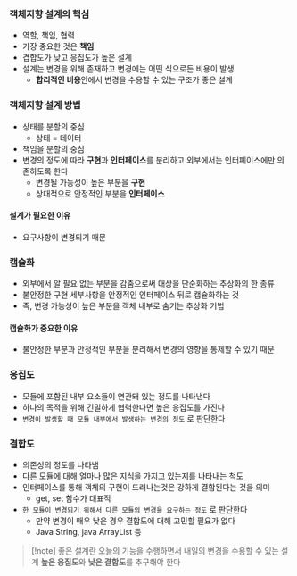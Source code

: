 ### 객체지향 설계의 핵심
- 역할, 책임, 협력
- 가장 중요한 것은 **책임**
- 겹합도가 낮고 응집도가 높은 설계
- 설계는 변경을 위해 존재하고 변경에는 어떤 식으로든 비용이 발생
	- **합리적인 비용**안에서 변경을 수용할 수 있는 구조가 좋은 설계

### 객체지향 설계 방법

- 상태를 분할의 중심
	- 상태 = 데이터
- 책임을 분할의 중심
- 변경의 정도에 따라 **구현**과 **인터페이스**를 분리하고 외부에서는 인터페이스에만 의존하도록 한다
	- 변경될 가능성이 높은 부분을 **구현**
	- 상대적으로 안정적인 부분을 **인터페이스**

#### 설계가 필요한 이유

- 요구사항이 변경되기 때문

### 캡슐화

- 외부에서 알 필요 없는 부분을 감춤으로써 대상을 단순화하는 추상화의 한 종류
- 불안정한 구현 세부사항을 안정적인 인터페이스 뒤로 캡슐화하는 것
- 즉, 변경 가능성이 높은 부분을 객체 내부로 숨기는 추상화 기법

#### 캡슐화가 중요한 이유

- 불안정한 부분과 안정적인 부분을 분리해서 변경의 영향을 통제할 수 있기 때문

### 응집도

- 모듈에 포함된 내부 요소들이 연관돼 있는 정도를 나타낸다
- 하나의 목적을 위해 긴밀하게 협력한다면 높은 응집도를 가진다
- `변경이 발생할 때 모듈 내부에서 발생하는 변경의 정도` 로 판단한다

### 결합도

- 의존성의 정도를 나타냄
- 다른 모듈에 대해 얼마나 많은 지식을 가지고 있는지를 나타내는 척도
- 인터페이스를 통해 객체의 구현이 드러나는것은 강하게 결합된다는 것을 의미
	- get, set 함수가 대표적
- `한 모듈이 변경되기 위해서 다른 모듈의 변경을 요구하는 정도` 로 판단한다
	- 만약 변경이 매우 낮은 경우 결합도에 대해 고민할 필요가 없다
	- Java String, java ArrayList 등

>[!note] 좋은 설계란
>오늘의 기능을 수행하면서 내일의 변경을 수용할 수 있는 설계
>**높은 응집도**와 **낮은 결합도**를 추구해야 한다

